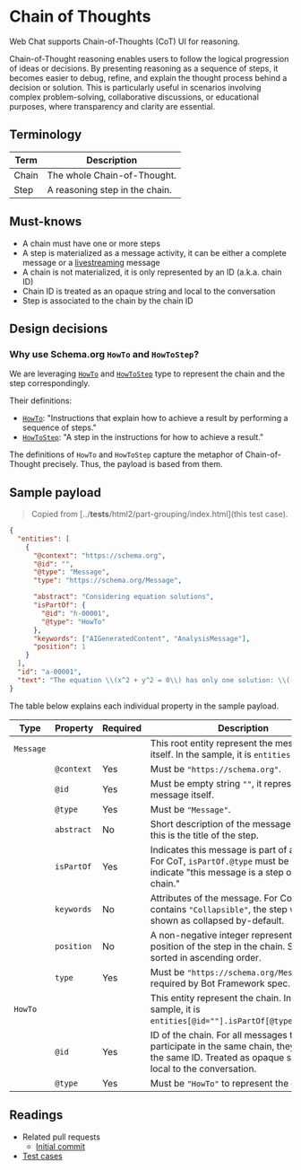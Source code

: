 # Chain of Thoughts

Web Chat supports Chain-of-Thoughts (CoT) UI for reasoning.

Chain-of-Thought reasoning enables users to follow the logical progression of ideas or decisions. By presenting reasoning as a sequence of steps, it becomes easier to debug, refine, and explain the thought process behind a decision or solution. This is particularly useful in scenarios involving complex problem-solving, collaborative discussions, or educational purposes, where transparency and clarity are essential.

## Terminology

| Term  | Description                    |
| ----- | ------------------------------ |
| Chain | The whole Chain-of-Thought.    |
| Step  | A reasoning step in the chain. |

## Must-knows

- A chain must have one or more steps
- A step is materialized as a message activity, it can be either a complete message or a [livestreaming](./LIVESTREAMING.md) message
- A chain is not materialized, it is only represented by an ID (a.k.a. chain ID)
- Chain ID is treated as an opaque string and local to the conversation
- Step is associated to the chain by the chain ID

## Design decisions

### Why use Schema.org `HowTo` and `HowToStep`?

We are leveraging [`HowTo`](https://schema.org/HowTo) and [`HowToStep`](https://schema.org/HowToStep) type to represent the chain and the step correspondingly.

Their definitions:

- [`HowTo`](https://schema.org/HowTo): "Instructions that explain how to achieve a result by performing a sequence of steps."
- [`HowToStep`](https://schema.org/HowToStep): "A step in the instructions for how to achieve a result."

The definitions of `HowTo` and `HowToStep` capture the metaphor of Chain-of-Thought precisely. Thus, the payload is based from them.

## Sample payload

> Copied from [../__tests__/html2/part-grouping/index.html](this test case).

```json
{
  "entities": [
    {
      "@context": "https://schema.org",
      "@id": "",
      "@type": "Message",
      "type": "https://schema.org/Message",

      "abstract": "Considering equation solutions",
      "isPartOf": {
        "@id": "h-00001",
        "@type": "HowTo"
      },
      "keywords": ["AIGeneratedContent", "AnalysisMessage"],
      "position": 1
    }
  ],
  "id": "a-00001",
  "text": "The equation \\(x^2 + y^2 = 0\\) has only one solution: \\((0, 0)\\). This means the graph would only plot a single point at the origin."
}
```

The table below explains each individual property in the sample payload.

| Type      | Property   | Required | Description                                                                                                                                           |
| --------- | ---------- | -------- | ----------------------------------------------------------------------------------------------------------------------------------------------------- |
| `Message` |            |          | This root entity represent the message itself. In the sample, it is `entities[@id=""]`.                                                               |
|           | `@context` | Yes      | Must be `"https://schema.org"`.                                                                                                                       |
|           | `@id`      | Yes      | Must be empty string `""`, it represents the message itself.                                                                                          |
|           | `@type`    | Yes      | Must be `"Message"`.                                                                                                                                  |
|           | `abstract` | No       | Short description of the message. For CoT, this is the title of the step.                                                                             |
|           | `isPartOf` | Yes      | Indicates this message is part of a group. For CoT, `isPartOf.@type` must be `"HowTo"` to indicate "this message is a step of the chain."             |
|           | `keywords` | No       | Attributes of the message. For CoT, if it contains `"Collapsible"`, the step will be shown as collapsed by-default.                                   |
|           | `position` | No       | A non-negative integer representing the position of the step in the chain. Steps are sorted in ascending order.                                       |
|           | `type`     | Yes      | Must be `"https://schema.org/Message"`, required by Bot Framework spec.                                                                               |
| `HowTo`   |            |          | This entity represent the chain. In the sample, it is `entities[@id=""].isPartOf[@type="HowTo"]`.                                                     |
|           | `@id`      | Yes      | ID of the chain. For all messages that participate in the same chain, they share the same ID. Treated as opaque string and local to the conversation. |
|           | `@type`    | Yes      | Must be `"HowTo"` to represent the chain.                                                                                                             |

## Readings

- Related pull requests
  - [Initial commit](https://github.com/microsoft/BotFramework-WebChat/pull/5553)
- [Test cases](../__tests__/html2/part-grouping)
